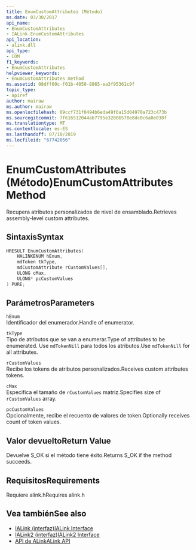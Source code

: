 ```yaml
---
title: EnumCustomAttributes (Método)
ms.date: 03/30/2017
api_name:
- EnumCustomAttributes
- IALink.EnumCustomAttributes
api_location:
- alink.dll
api_type:
- COM
f1_keywords:
- EnumCustomAttributes
helpviewer_keywords:
- EnumCustomAttributes method
ms.assetid: 08dff60c-f01b-4050-8865-ea3f95361c9f
topic_type:
- apiref
author: mairaw
ms.author: mairaw
ms.openlocfilehash: 09ccf731f0494b6eda49f6a15d04970a723c473b
ms.sourcegitcommit: 7f616512044ab7795e32806578e8dc0c6a0e038f
ms.translationtype: MT
ms.contentlocale: es-ES
ms.lasthandoff: 07/10/2019
ms.locfileid: "67742056"
---
```

# <a name="enumcustomattributes-method"></a><span data-ttu-id="4a093-102">EnumCustomAttributes (Método)</span><span class="sxs-lookup"><span data-stu-id="4a093-102">EnumCustomAttributes Method</span></span>
<span data-ttu-id="4a093-103">Recupera atributos personalizados de nivel de ensamblado.</span><span class="sxs-lookup"><span data-stu-id="4a093-103">Retrieves assembly-level custom attributes.</span></span>  
  
## <a name="syntax"></a><span data-ttu-id="4a093-104">Sintaxis</span><span class="sxs-lookup"><span data-stu-id="4a093-104">Syntax</span></span>  
  
```cpp  
HRESULT EnumCustomAttributes(  
    HALINKENUM hEnum,  
    mdToken tkType,  
    mdCustomAttribute rCustomValues[],  
    ULONG cMax,  
    ULONG* pcCustomValues  
) PURE;  
```  
  
## <a name="parameters"></a><span data-ttu-id="4a093-105">Parámetros</span><span class="sxs-lookup"><span data-stu-id="4a093-105">Parameters</span></span>  
 `hEnum`  
 <span data-ttu-id="4a093-106">Identificador del enumerador.</span><span class="sxs-lookup"><span data-stu-id="4a093-106">Handle of enumerator.</span></span>  
  
 `tkType`  
 <span data-ttu-id="4a093-107">Tipo de atributos que se van a enumerar.</span><span class="sxs-lookup"><span data-stu-id="4a093-107">Type of attributes to be enumerated.</span></span> <span data-ttu-id="4a093-108">Use `mdTokenNill` para todos los atributos.</span><span class="sxs-lookup"><span data-stu-id="4a093-108">Use `mdTokenNill` for all attributes.</span></span>  
  
 `rCustomValues`  
 <span data-ttu-id="4a093-109">Recibe los tokens de atributos personalizados.</span><span class="sxs-lookup"><span data-stu-id="4a093-109">Receives custom attributes tokens.</span></span>  
  
 `cMax`  
 <span data-ttu-id="4a093-110">Especifica el tamaño de `rCustomValues` matriz.</span><span class="sxs-lookup"><span data-stu-id="4a093-110">Specifies size of `rCustomValues` array.</span></span>  
  
 `pcCustomValues`  
 <span data-ttu-id="4a093-111">Opcionalmente, recibe el recuento de valores de token.</span><span class="sxs-lookup"><span data-stu-id="4a093-111">Optionally receives count of token values.</span></span>  
  
## <a name="return-value"></a><span data-ttu-id="4a093-112">Valor devuelto</span><span class="sxs-lookup"><span data-stu-id="4a093-112">Return Value</span></span>  
 <span data-ttu-id="4a093-113">Devuelve S_OK si el método tiene éxito.</span><span class="sxs-lookup"><span data-stu-id="4a093-113">Returns S_OK if the method succeeds.</span></span>  
  
## <a name="requirements"></a><span data-ttu-id="4a093-114">Requisitos</span><span class="sxs-lookup"><span data-stu-id="4a093-114">Requirements</span></span>  
 <span data-ttu-id="4a093-115">Requiere alink.h</span><span class="sxs-lookup"><span data-stu-id="4a093-115">Requires alink.h</span></span>  
  
## <a name="see-also"></a><span data-ttu-id="4a093-116">Vea también</span><span class="sxs-lookup"><span data-stu-id="4a093-116">See also</span></span>

- [<span data-ttu-id="4a093-117">IALink (interfaz)</span><span class="sxs-lookup"><span data-stu-id="4a093-117">IALink Interface</span></span>](../../../../docs/framework/unmanaged-api/alink/ialink-interface.md)
- [<span data-ttu-id="4a093-118">IALink2 (interfaz)</span><span class="sxs-lookup"><span data-stu-id="4a093-118">IALink2 Interface</span></span>](../../../../docs/framework/unmanaged-api/alink/ialink2-interface.md)
- [<span data-ttu-id="4a093-119">API de ALink</span><span class="sxs-lookup"><span data-stu-id="4a093-119">ALink API</span></span>](../../../../docs/framework/unmanaged-api/alink/index.md)
